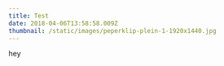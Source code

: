 ```yaml
---
title: Test
date: 2018-04-06T13:58:58.009Z
thumbnail: /static/images/peperklip-plein-1-1920x1440.jpg
---
```

hey
